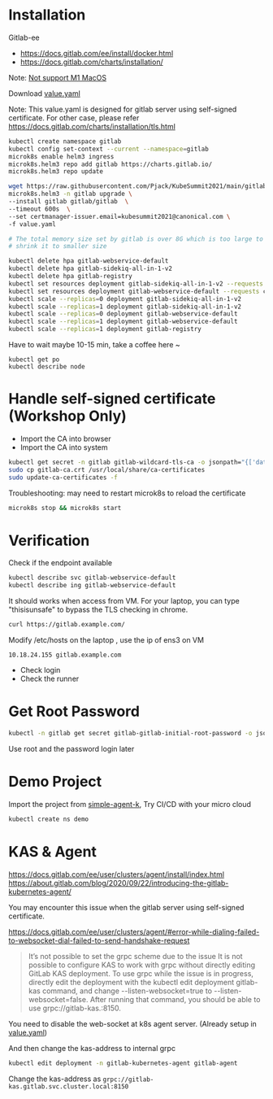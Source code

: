 
# Installation

Gitlab-ee
* https://docs.gitlab.com/ee/install/docker.html
* https://docs.gitlab.com/charts/installation/

Note: [Not support M1 MacOS](https://gitlab.com/gitlab-org/gitlab-runner/-/issues/26561)

Download [value.yaml](value.yaml) 

Note: This value.yaml is designed for gitlab server using self-signed certificate.
For other case, please refer https://docs.gitlab.com/charts/installation/tls.html

```bash
kubectl create namespace gitlab
kubectl config set-context --current --namespace=gitlab
microk8s enable helm3 ingress
microk8s.helm3 repo add gitlab https://charts.gitlab.io/
microk8s.helm3 repo update

wget https://raw.githubusercontent.com/Pjack/KubeSummit2021/main/gitlab/value.yaml
microk8s.helm3 -n gitlab upgrade \
--install gitlab gitlab/gitlab  \
--timeout 600s  \
--set certmanager-issuer.email=kubesummit2021@canonical.com \
-f value.yaml

# The total memory size set by gitlab is over 8G which is too large to most laptop
# shrink it to smaller size

kubectl delete hpa gitlab-webservice-default
kubectl delete hpa gitlab-sidekiq-all-in-1-v2
kubectl delete hpa gitlab-registry
kubectl set resources deployment gitlab-sidekiq-all-in-1-v2 --requests cpu=100m,memory=256Mi
kubectl set resources deployment gitlab-webservice-default --requests cpu=100m,memory=256Mi
kubectl scale --replicas=0 deployment gitlab-sidekiq-all-in-1-v2 
kubectl scale --replicas=1 deployment gitlab-sidekiq-all-in-1-v2
kubectl scale --replicas=0 deployment gitlab-webservice-default
kubectl scale --replicas=1 deployment gitlab-webservice-default
kubectl scale --replicas=1 deployment gitlab-registry
```

Have to wait maybe 10-15 min, take a coffee here ~ 

```
kubectl get po
kubectl describe node
```
# Handle self-signed certificate (Workshop Only)

* Import the CA into browser
* Import the CA into system 

```bash
kubectl get secret -n gitlab gitlab-wildcard-tls-ca -o jsonpath="{['data']['cfssl_ca']}" | base64 --decode > gitlab-ca.crt
sudo cp gitlab-ca.crt /usr/local/share/ca-certificates
sudo update-ca-certificates -f
```

Troubleshooting: may need to restart microk8s to reload the certificate
```bash
microk8s stop && microk8s start
```

# Verification

Check if the endpoint available

```bash
kubectl describe svc gitlab-webservice-default
kubectl describe ing gitlab-webservice-default
```

It should works when access from VM. For your laptop, you can type "thisisunsafe" to bypass the TLS checking in chrome.

```bash
curl https://gitlab.example.com/
```

Modify /etc/hosts on the laptop , use the ip of ens3 on VM
```text
10.18.24.155 gitlab.example.com
```
* Check login 
* Check the runner


# Get Root Password

```bash
kubectl -n gitlab get secret gitlab-gitlab-initial-root-password -o jsonpath='{.data.password}' | base64 -d && echo
```
Use root and the password login later

# Demo Project

Import the project from [simple-agent-k](https://gitlab.com/pjack.chen/simple-agent-k), Try CI/CD with your micro cloud

```bash
kubectl create ns demo
```

# KAS & Agent
 
https://docs.gitlab.com/ee/user/clusters/agent/install/index.html
https://about.gitlab.com/blog/2020/09/22/introducing-the-gitlab-kubernetes-agent/

You may encounter this issue when the gitlab server using self-signed certificate.  
  
https://docs.gitlab.com/ee/user/clusters/agent/#error-while-dialing-failed-to-websocket-dial-failed-to-send-handshake-request   

> It’s not possible to set the grpc scheme due to the issue It is not possible to configure KAS to work with grpc without directly editing GitLab KAS deployment. To use grpc while the issue is in progress, directly edit the deployment with the kubectl edit deployment gitlab-kas command, and change --listen-websocket=true to --listen-websocket=false. After running that command, you should be able to use grpc://gitlab-kas.<YOUR-NAMESPACE>:8150.


You need to disable the web-socket at k8s agent server. (Already setup in [value.yaml](value.yaml))

And then change the kas-address to internal grpc  
  
```bash
kubectl edit deployment -n gitlab-kubernetes-agent gitlab-agent
```

Change the kas-address as `grpc://gitlab-kas.gitlab.svc.cluster.local:8150`
  




